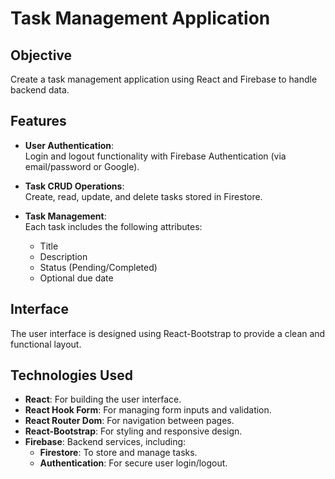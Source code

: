 # Task Management Application

## Objective  
Create a task management application using React and Firebase to handle backend data.

## Features  
- **User Authentication**:  
  Login and logout functionality with Firebase Authentication (via email/password or Google).  

- **Task CRUD Operations**:  
  Create, read, update, and delete tasks stored in Firestore.  

- **Task Management**:  
  Each task includes the following attributes:  
  - Title  
  - Description  
  - Status (Pending/Completed)  
  - Optional due date  

## Interface  
The user interface is designed using React-Bootstrap to provide a clean and functional layout.

## Technologies Used  
- **React**: For building the user interface.  
- **React Hook Form**: For managing form inputs and validation.  
- **React Router Dom**: For navigation between pages.  
- **React-Bootstrap**: For styling and responsive design.  
- **Firebase**: Backend services, including:  
  - **Firestore**: To store and manage tasks.  
  - **Authentication**: For secure user login/logout.
